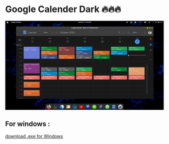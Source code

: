 # Google Calender Dark 🔥🔥🔥
<center>
<img src = "./Resources/google-calender.png">
</center>
<!-- Add icon library -->
<link rel="stylesheet" href="https://cdnjs.cloudflare.com/ajax/libs/font-awesome/4.7.0/css/font-awesome.min.css">

## For windows :
<a href="https://github.com/Royal-lobster/googlecalenderdark-Electronjs-/raw/master/Google%20Calender-win32-x64/Google%20Calender.exe"> download .exe for Windows</a>

